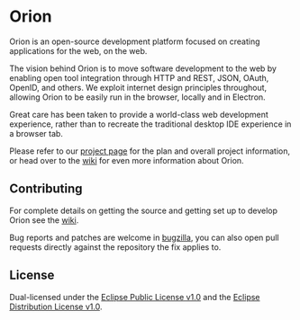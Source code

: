 # Orion

Orion is an open-source development platform focused on creating applications for the web, on the web.

The vision behind Orion is to move software development to the web by enabling open tool integration through HTTP and REST, JSON, OAuth, OpenID, and others. 
We exploit internet design principles throughout, allowing Orion to be easily run in the browser, locally and in Electron. 

Great care has been taken to provide a world-class web development experience, rather than to recreate the traditional desktop
IDE experience in a browser tab.

Please refer to our [project page](https://projects.eclipse.org/projects/ecd.orion) for the plan and overall project information, or
head over to the [wiki](http://wiki.eclipse.org/Orion) for even more information about Orion.

## Contributing

For complete details on getting the source and getting set up to develop Orion see the [wiki](http://wiki.eclipse.org/Orion/Getting_the_source).

Bug reports and patches are welcome in [bugzilla](https://bugs.eclipse.org/bugs/enter_bug.cgi?product=Orion), you can also open pull requests directly against the repository the fix applies to.

## License
Dual-licensed under the [Eclipse Public License v1.0](http://www.eclipse.org/legal/epl-v10.html) and the [Eclipse Distribution License v1.0](http://www.eclipse.org/org/documents/edl-v10.html).
